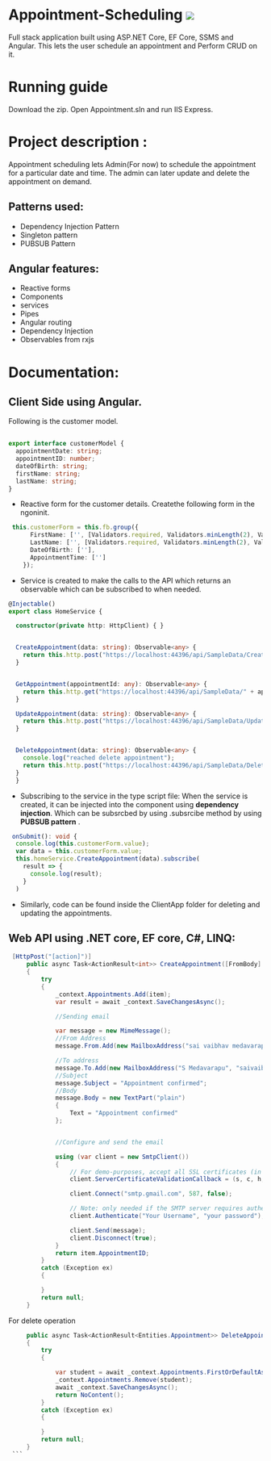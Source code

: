 # Appointment-Scheduling [![](https://img.shields.io/github/license/mashape/apistatus.svg)](https://github.com/saiMedavarapu/WeatherForecast/blob/master/LICENSE)
Full stack application built using ASP.NET Core, EF Core, SSMS and Angular. This lets the user schedule an appointment and Perform CRUD on it.
# Running guide
Download the zip. Open Appointment.sln and run IIS Express.
# Project description :
Appointment scheduling lets Admin(For now) to schedule the appointment for a particular date and time. The admin can later update and delete the appointment on demand.
## Patterns used:
* Dependency Injection Pattern
* Singleton pattern
* PUBSUB Pattern
## Angular features:
* Reactive forms
* Components
* services
* Pipes
* Angular routing
* Dependency Injection
* Observables from rxjs
# Documentation:

## Client Side using Angular.
Following is the customer model. 

``` typescript
    
export interface customerModel {
  appointmentDate: string;
  appointmentID: number;
  dateOfBirth: string;
  firstName: string;
  lastName: string;
}
```
* Reactive form for the customer details. Createthe following form in the ngoninit.
``` typescript
 this.customerForm = this.fb.group({
      FirstName: ['', [Validators.required, Validators.minLength(2), Validators.maxLength(50)]],
      LastName: ['', [Validators.required, Validators.minLength(2), Validators.maxLength(50)]],
      DateOfBirth: [''],
      AppointmentTime: ['']
    });
```
* Service is created to make the calls to the API which returns an observable which can be subscribed to when needed.
``` typescript
@Injectable()
export class HomeService {

  constructor(private http: HttpClient) { }


  CreateAppointment(data: string): Observable<any> {
    return this.http.post("https://localhost:44396/api/SampleData/CreateAppointment", data);
  }


  GetAppointment(appointmentId: any): Observable<any> {
    return this.http.get("https://localhost:44396/api/SampleData/" + appointmentId );
  }

  UpdateAppointment(data: string): Observable<any> {
    return this.http.post("https://localhost:44396/api/SampleData/UpdateTodoItem", data);
  }


  DeleteAppointment(data: string): Observable<any> {
    console.log("reached delete appointment");
    return this.http.post("https://localhost:44396/api/SampleData/DeleteAppointment", data);
  }
  }
  ```
  
  * Subscribing to the service in the type script file: When the service is created, it can be injected into the component using **dependency injection**. Which can be subsrcbed by using .subsrcibe method by using **PUBSUB pattern** .
  ``` typescript
   onSubmit(): void {
    console.log(this.customerForm.value);
    var data = this.customerForm.value;
    this.homeService.CreateAppointment(data).subscribe(
      result => {
        console.log(result);
      }
    )
   ```
   * Similarly, code can be found inside the ClientApp folder for deleting and updating the appointments. 
   
   ## Web API using .NET core, EF core, C#, LINQ:
   
   
   ``` C#
    [HttpPost("[action]")]
        public async Task<ActionResult<int>> CreateAppointment([FromBody] Entities.Appointment item)
        {
            try
            {
                _context.Appointments.Add(item);
                var result = await _context.SaveChangesAsync();

                //Sending email

                var message = new MimeMessage();
                //From Address
                message.From.Add(new MailboxAddress("sai vaibhav medavarapu", "vaibhav.medavarapu@gmail.com"));

                //To address
                message.To.Add(new MailboxAddress("S Medavarapu", "saivaibhav90@gmail.com"));
                //Subject
                message.Subject = "Appointment confirmed";
                //Body
                message.Body = new TextPart("plain")
                {
                    Text = "Appointment confirmed"
                };


                //Configure and send the email

                using (var client = new SmtpClient())
                {
                    // For demo-purposes, accept all SSL certificates (in case the server supports STARTTLS)
                    client.ServerCertificateValidationCallback = (s, c, h, e) => true;

                    client.Connect("smtp.gmail.com", 587, false);

                    // Note: only needed if the SMTP server requires authentication
                    client.Authenticate("Your Username", "your password");

                    client.Send(message);
                    client.Disconnect(true);
                }
                return item.AppointmentID;
            }
            catch (Exception ex)
            {

            }
            return null;
        }
   ```
   For delete operation
   ``` C#
        public async Task<ActionResult<Entities.Appointment>> DeleteAppointment([FromBody]Entities.Appointment item)
        {
            try
            {

                var student = await _context.Appointments.FirstOrDefaultAsync(b => b.AppointmentID == item.AppointmentID);
                _context.Appointments.Remove(student);
                await _context.SaveChangesAsync();
                return NoContent();
            }
            catch (Exception ex)
            {

            }
            return null;
        }
    ```
